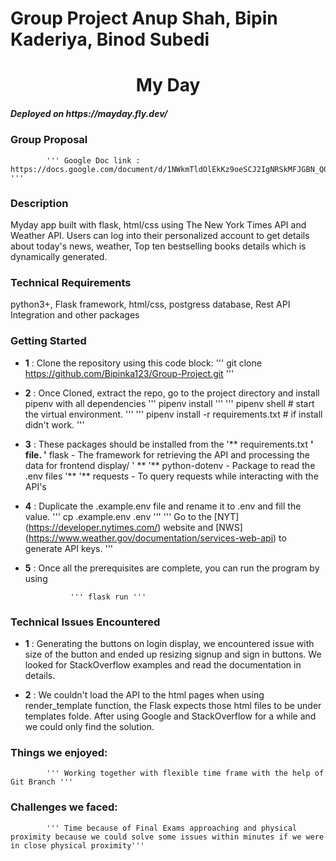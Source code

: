 # Group Project Anup Shah, Bipin Kaderiya, Binod Subedi

<h1 align = "center" > My Day </h1>

<h5 target = "_blank"> Deployed on https://mayday.fly.dev/ </h5>

### Group Proposal 
            ''' Google Doc link : https://docs.google.com/document/d/1NWkmTldOlEkKz9oeSCJ2IgNRSkMFJGBN_Q0vxiUz6HQ/edit# '''


### Description
Myday app built with flask, html/css using The New York Times API and Weather API. Users can log into their personalized account to get details about today's news, weather, Top ten bestselling books details which is dynamically generated.

### Technical Requirements
python3+, Flask framework, html/css, postgress database, Rest API Integration and other packages

### Getting Started

* **1** : Clone the repository using this code block:
                ''' git clone https://github.com/Bipinka123/Group-Project.git '''

* **2** : Once Cloned, extract the repo, go to the project directory and install pipenv with all dependencies
                ''' pipenv install  '''
                ''' pipenv shell   # start the virtual environment. '''
                ''' pipenv install -r requirements.txt # if install didn't work. ''' 

* **3** : These packages should be installed from the '** requirements.txt **' file.
            '** flask - The framework for retrieving the API and processing the data for frontend display/ ' **
            '** python-dotenv - Package to read the  .env files '**
            '** requests - To query requests while interacting with the API's 

* **4** : Duplicate the .example.env file and rename it to .env and fill the value. 
                ''' cp .example.env .env '''
                ''' Go to the [NYT] (https://developer.nytimes.com/) website and [NWS] (https://www.weather.gov/documentation/services-web-api) to generate  API keys. '''

* **5** : Once all the prerequisites are complete, you can run the program by using 

                ''' flask run '''

### Technical Issues Encountered 

* **1** : Generating the buttons on login display, we encountered issue with size of the button and ended up resizing signup and sign in buttons. We looked for StackOverflow examples and read the documentation in details.


* **2** : We couldn't load the API to the html pages when using render_template function, the Flask expects those html files to be under templates folde. After using Google and StackOverflow for a while and we could only find the solution.


### Things we enjoyed:
            ''' Working together with flexible time frame with the help of Git Branch '''

### Challenges we faced:
            ''' Time because of Final Exams approaching and physical proximity because we could solve some issues within minutes if we were in close physical proximity'''

